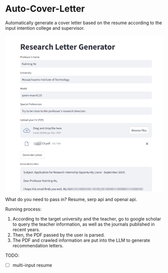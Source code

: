 # Auto-Cover-Letter

Automatically generate a cover letter based on the resume according to the input intention college and supervisor.

![demo](images\demo.png)

What do you need to pass in? Resume, serp api and openai api.

Running process:  

1. According to the target university and the teacher, go to google scholar to query the teacher information, as well as the journals published in recent years.
2. Then, the PDF passed by the user is parsed.
3. The PDF and crawled information are put into the LLM to generate recommendation letters.

TODO:

- [ ] multi-input resume
